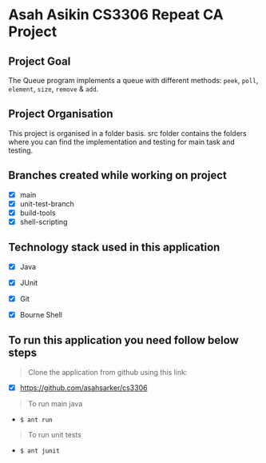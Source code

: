 # Asah Asikin CS3306 Repeat CA Project

## Project Goal 
The Queue program implements a queue with different methods: ```peek```, ```poll```, ```element```, ```size```, ```remove``` & ```add```. 

## Project Organisation 
This project is organised in a folder basis. src folder contains the folders where you can find  the implementation and testing for main task and testing. 

## Branches created while working on project 
- [x] main 
- [x] unit-test-branch 
- [x] build-tools 
- [x] shell-scripting
## Technology stack used in this application

- [x] Java
- [x] JUnit
- [x] Git
- [x] Bourne Shell



## To run this application you need follow below steps

> Clone the application from github using this link:
- [x] https://github.com/asahsarker/cs3306

> To run main java 
- `$ ant run`

> To run unit tests 
- `$ ant junit`



